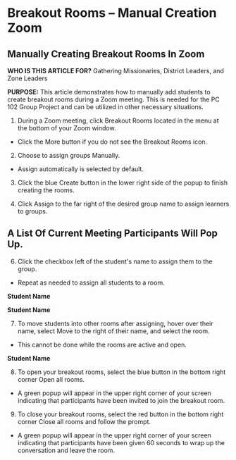 # Breakout Rooms – Manual Creation Zoom

## Manually Creating Breakout Rooms In Zoom

**WHO IS THIS ARTICLE FOR?**
Gathering Missionaries, District Leaders, and Zone Leaders

**PURPOSE:**
This article demonstrates how to manually add students to create breakout rooms during a Zoom meeting. This is needed for the PC 102 Group Project and can be utilized in other necessary situations.

1. During a Zoom meeting, click Breakout Rooms located in the menu at the bottom of your Zoom window.
- Click the More button if you do not see the Breakout Rooms icon.

2. Choose to assign groups Manually.
- Assign automatically is selected by default.

3. Click the blue Create button in the lower right side of the popup to finish creating the rooms.

4. Click Assign to the far right of the desired group name to assign learners to groups.

## A List Of Current Meeting Participants Will Pop Up.

6. Click the checkbox left of the student's name to assign them to the group.
- Repeat as needed to assign all students to a room.

**Student Name**

**Student Name**

7. To move students into other rooms after assigning, hover over their name, select Move to the right of their name, and select the room.
- This cannot be done while the rooms are active and open.

**Student Name**

8. To open your breakout rooms, select the blue button in the bottom right corner Open all rooms.
- A green popup will appear in the upper right corner of your screen indicating that participants have been invited to join the breakout room.

9. To close your breakout rooms, select the red button in the bottom right corner Close all rooms and follow the prompt.
- A green popup will appear in the upper right corner of your screen indicating that participants have been given 60 seconds to wrap up the conversation and leave the room.

